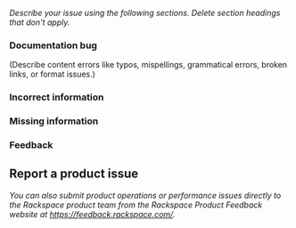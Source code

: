 *Describe your issue using the following sections. Delete section headings that don't apply.*


###  Documentation bug
(Describe content errors like typos, mispellings, grammatical errors, broken links, or format issues.)



###  Incorrect information



### Missing information



### Feedback



## Report a product issue

*You can also submit product operations or performance issues directly to the Rackspace product team from the Rackspace Product Feedback website at https://feedback.rackspace.com/.*
